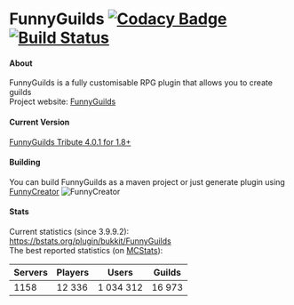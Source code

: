 FunnyGuilds
[![Codacy Badge](https://api.codacy.com/project/badge/Grade/93cfd46fda3e405989cb228295fe09ab)](https://www.codacy.com/app/dzikoysk/FunnyGuilds?utm_source=github.com&utm_medium=referral&utm_content=FunnyGuilds/FunnyGuilds&utm_campaign=badger)
[![Build Status](https://travis-ci.org/FunnyGuilds/FunnyGuilds.svg?branch=master)](https://travis-ci.org/FunnyGuilds/FunnyGuilds)
===========

#### About
FunnyGuilds is a fully customisable RPG plugin that allows you to create guilds
<br>
Project website: <a href="https://funnyguilds.net/">FunnyGuilds</a>
<br>

#### Current Version
[FunnyGuilds Tribute 4.0.1 for 1.8+](https://github.com/FunnyGuilds/FunnyGuilds/releases)

#### Building
You can build FunnyGuilds as a maven project or just generate plugin using [FunnyCreator](https://github.com/FunnyGuilds/FunnyCreator)
![FunnyCreator](https://dzikoysk.net/projects/funnycreator/funnycreator-short.gif)

#### Stats
Current statistics (since 3.9.9.2): https://bstats.org/plugin/bukkit/FunnyGuilds
<br>
The best reported statistics (on [MCStats](http://mcstats.org/plugin/FunnyGuilds)):

| Servers | Players | Users     | Guilds |
|---------|---------|-----------|--------|
| 1158    | 12 336  | 1 034 312 | 16 973 |
